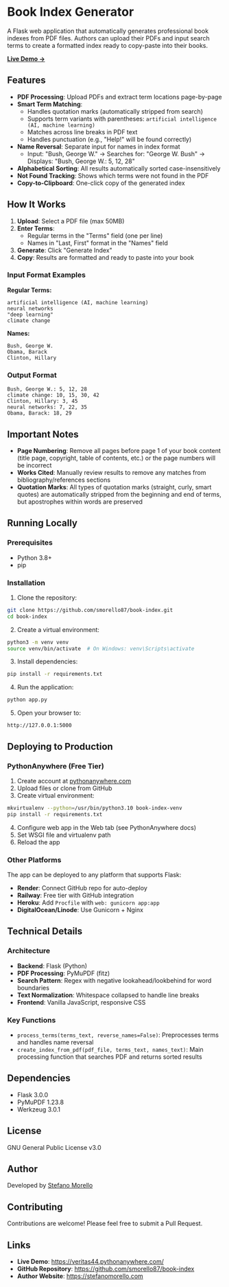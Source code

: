 # Book Index Generator

A Flask web application that automatically generates professional book indexes from PDF files. Authors can upload their PDFs and input search terms to create a formatted index ready to copy-paste into their books.

**[Live Demo →](https://veritas44.pythonanywhere.com/)**

## Features

- **PDF Processing**: Upload PDFs and extract term locations page-by-page
- **Smart Term Matching**:
  - Handles quotation marks (automatically stripped from search)
  - Supports term variants with parentheses: `artificial intelligence (AI, machine learning)`
  - Matches across line breaks in PDF text
  - Handles punctuation (e.g., "Help!" will be found correctly)
- **Name Reversal**: Separate input for names in index format
  - Input: "Bush, George W." → Searches for: "George W. Bush" → Displays: "Bush, George W.: 5, 12, 28"
- **Alphabetical Sorting**: All results automatically sorted case-insensitively
- **Not Found Tracking**: Shows which terms were not found in the PDF
- **Copy-to-Clipboard**: One-click copy of the generated index

## How It Works

1. **Upload**: Select a PDF file (max 50MB)
2. **Enter Terms**:
   - Regular terms in the "Terms" field (one per line)
   - Names in "Last, First" format in the "Names" field
3. **Generate**: Click "Generate Index"
4. **Copy**: Results are formatted and ready to paste into your book

### Input Format Examples

**Regular Terms:**
```
artificial intelligence (AI, machine learning)
neural networks
"deep learning"
climate change
```

**Names:**
```
Bush, George W.
Obama, Barack
Clinton, Hillary
```

### Output Format

```
Bush, George W.: 5, 12, 28
climate change: 10, 15, 30, 42
Clinton, Hillary: 3, 45
neural networks: 7, 22, 35
Obama, Barack: 18, 29
```

## Important Notes

- **Page Numbering**: Remove all pages before page 1 of your book content (title page, copyright, table of contents, etc.) or the page numbers will be incorrect
- **Works Cited**: Manually review results to remove any matches from bibliography/references sections
- **Quotation Marks**: All types of quotation marks (straight, curly, smart quotes) are automatically stripped from the beginning and end of terms, but apostrophes within words are preserved

## Running Locally

### Prerequisites
- Python 3.8+
- pip

### Installation

1. Clone the repository:
```bash
git clone https://github.com/smorello87/book-index.git
cd book-index
```

2. Create a virtual environment:
```bash
python3 -m venv venv
source venv/bin/activate  # On Windows: venv\Scripts\activate
```

3. Install dependencies:
```bash
pip install -r requirements.txt
```

4. Run the application:
```bash
python app.py
```

5. Open your browser to:
```
http://127.0.0.1:5000
```

## Deploying to Production

### PythonAnywhere (Free Tier)

1. Create account at [pythonanywhere.com](https://www.pythonanywhere.com)
2. Upload files or clone from GitHub
3. Create virtual environment:
```bash
mkvirtualenv --python=/usr/bin/python3.10 book-index-venv
pip install -r requirements.txt
```
4. Configure web app in the Web tab (see PythonAnywhere docs)
5. Set WSGI file and virtualenv path
6. Reload the app

### Other Platforms

The app can be deployed to any platform that supports Flask:
- **Render**: Connect GitHub repo for auto-deploy
- **Railway**: Free tier with GitHub integration
- **Heroku**: Add `Procfile` with `web: gunicorn app:app`
- **DigitalOcean/Linode**: Use Gunicorn + Nginx

## Technical Details

### Architecture
- **Backend**: Flask (Python)
- **PDF Processing**: PyMuPDF (fitz)
- **Search Pattern**: Regex with negative lookahead/lookbehind for word boundaries
- **Text Normalization**: Whitespace collapsed to handle line breaks
- **Frontend**: Vanilla JavaScript, responsive CSS

### Key Functions
- `process_terms(terms_text, reverse_names=False)`: Preprocesses terms and handles name reversal
- `create_index_from_pdf(pdf_file, terms_text, names_text)`: Main processing function that searches PDF and returns sorted results

## Dependencies

- Flask 3.0.0
- PyMuPDF 1.23.8
- Werkzeug 3.0.1

## License

GNU General Public License v3.0

## Author

Developed by [Stefano Morello](https://stefanomorello.com)

## Contributing

Contributions are welcome! Please feel free to submit a Pull Request.

## Links

- **Live Demo**: https://veritas44.pythonanywhere.com/
- **GitHub Repository**: https://github.com/smorello87/book-index
- **Author Website**: https://stefanomorello.com
